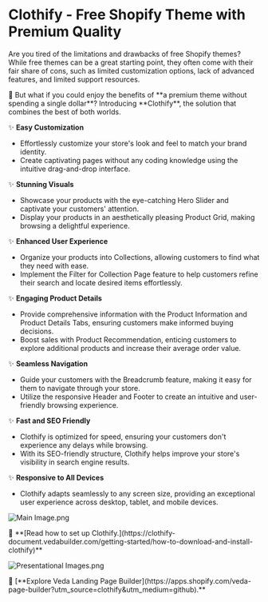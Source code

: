 # Clothify - Free Shopify Theme with Premium Quality

Are you tired of the limitations and drawbacks of free Shopify themes? While free themes can be a great starting point, they often come with their fair share of cons, such as limited customization options, lack of advanced features, and limited support resources.

<aside>
📢 But what if you could enjoy the benefits of **a premium theme without spending a single dollar**? Introducing **Clothify**, the solution that combines the best of both worlds.

</aside>

✨ **Easy Customization**

- Effortlessly customize your store's look and feel to match your brand identity.
- Create captivating pages without any coding knowledge using the intuitive drag-and-drop interface.

✨ **Stunning Visuals**

- Showcase your products with the eye-catching Hero Slider and captivate your customers' attention.
- Display your products in an aesthetically pleasing Product Grid, making browsing a delightful experience.

✨ **Enhanced User Experience**

- Organize your products into Collections, allowing customers to find what they need with ease.
- Implement the Filter for Collection Page feature to help customers refine their search and locate desired items effortlessly.

✨ **Engaging Product Details**

- Provide comprehensive information with the Product Information and Product Details Tabs, ensuring customers make informed buying decisions.
- Boost sales with Product Recommendation, enticing customers to explore additional products and increase their average order value.

✨ **Seamless Navigation**

- Guide your customers with the Breadcrumb feature, making it easy for them to navigate through your store.
- Utilize the responsive Header and Footer to create an intuitive and user-friendly browsing experience.

✨ **Fast and SEO Friendly**

- Clothify is optimized for speed, ensuring your customers don't experience any delays while browsing.
- With its SEO-friendly structure, Clothify helps improve your store's visibility in search engine results.

✨ **Responsive to All Devices**

- Clothify adapts seamlessly to any screen size, providing an exceptional user experience across desktop, tablet, and mobile devices.

![Main Image.png](https://cdn.shopify.com/s/files/1/0765/2841/9091/files/Clothify-Shopify-theme-features-1536x960.png?v=1685588520)


<aside>
📝 **[Read how to set up Clothify.](https://clothify-document.vedabuilder.com/getting-started/how-to-download-and-install-clothify)**
</aside>


![Presentational Images.png](https://cdn.shopify.com/s/files/1/0765/2841/9091/files/Clothify-and-Veda.png?v=1685588461)

<aside>
🚀 [**Explore Veda Landing Page Builder](https://apps.shopify.com/veda-page-builder?utm_source=clothify&utm_medium=github).**

</aside>
